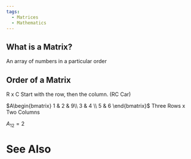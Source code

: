 ```yaml
---
tags:
  - Matrices
  - Mathematics
---
```

## What is a Matrix?
An array of numbers in a particular order
## Order of a Matrix
 R x C
 Start with the row, then the column. (RC Car)
 
$A\begin{bmatrix}
1 & 2 & 9\\
3 & 4 \\
5 & 6
\end{bmatrix}$  Three Rows x Two Columns  

$A_{12} = 2$
# See Also
